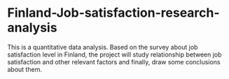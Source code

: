 # Finland-Job-satisfaction-research-analysis
This is a quantitative data analysis. Based on the survey about job satisfaction level in Finland, the project will study relationship between job satisfaction and other relevant factors and finally, draw some conclusions about them. 
